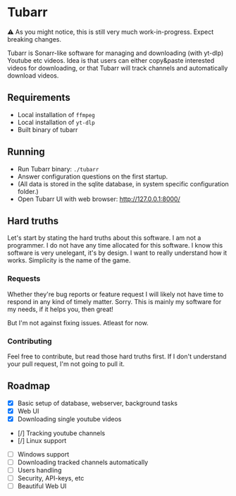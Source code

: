 # Tubarr

:warning: As you might notice, this is still very much work-in-progress. Expect breaking changes.

Tubarr is Sonarr-like software for managing and downloading (with yt-dlp) Youtube etc videos.
Idea is that users can either copy&paste interested videos for downloading, or that Tubarr
will track channels and automatically download videos.

## Requirements

- Local installation of ```ffmpeg```
- Local installation of ```yt-dlp```
- Built binary of tubarr

## Running

- Run Tubarr binary: ```./tubarr```
- Answer configuration questions on the first startup.
- (All data is stored in the sqlite database, in system specific configuration folder.)
- Open Tubarr UI with web browser: http://127.0.0.1:8000/

## Hard truths

Let's start by stating the hard truths about this software. I am not a programmer. I do not
have any time allocated for this software. I know this software is very unelegant, it's by
design. I want to really understand how it works. Simplicity is the name of the game.

### Requests

Whether they're bug reports or feature request I will likely not have time to respond in
any kind of timely matter. Sorry. This is mainly my software for my needs, if it helps
you, then great! 

But I'm not against fixing issues. Atleast for now.

### Contributing

Feel free to contribute, but read those hard truths first. If I don't understand your
pull request, I'm not going to pull it.

## Roadmap

- [x] Basic setup of database, webserver, background tasks
- [x] Web UI
- [x] Downloading single youtube videos
- [/] Tracking youtube channels
- [/] Linux support
- [ ] Windows support
- [ ] Downloading tracked channels automatically
- [ ] Users handling
- [ ] Security, API-keys, etc
- [ ] Beautiful Web UI